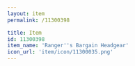 ```yaml
---
layout: item
permalink: /11300398

title: Item
id: 11300398
item_name: 'Ranger''s Bargain Headgear'
icon_url: 'item/icon/11300035.png'
---
```

